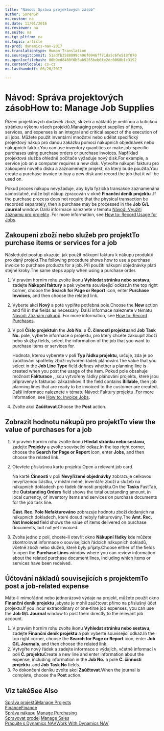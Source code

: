 ```yaml
---
title: "Návod: Správa projektových zásob"
author: SorenGP
ms.custom: na
ms.date: 11/01/2016
ms.reviewer: na
ms.suite: na
ms.tgt_pltfrm: na
ms.topic: article
ms-prod: dynamics-nav-2017
ms.translationtype: Human Translation
ms.sourcegitcommit: 51adfb3588099c496f0946ff71da5c6fe518f070
ms.openlocfilehash: 00b9ed8480f6b5ab9265beb0fe2dc0060b1c3192
ms.contentlocale: cs-cz
ms.lasthandoff: 06/26/2017

---
```


# <a name="how-to-manage-job-supplies"></a><span data-ttu-id="89354-102">Návod: Správa projektových zásob</span><span class="sxs-lookup"><span data-stu-id="89354-102">How to: Manage Job Supplies</span></span>
<span data-ttu-id="89354-103">Řízení projektových dodávek zboží, služeb a nákladů je nedílnou a kritickou stránkou výkonu všech projektů.</span><span class="sxs-lookup"><span data-stu-id="89354-103">Managing project supplies of items, services, and expenses is an integral and critical aspect of the execution of all jobs.</span></span> <span data-ttu-id="89354-104">Můžete použít inventární množství nebo udělat specifický projektový nákup pro danou zakázku pomocí nákupních objednávek nebo nákupních faktur.</span><span class="sxs-lookup"><span data-stu-id="89354-104">You can use inventory quantities or make job-specific purchases using purchase orders or purchase invoices.</span></span> <span data-ttu-id="89354-105">Například projektová služba ohledně počítače vyžaduje nový disk.</span><span class="sxs-lookup"><span data-stu-id="89354-105">For example, a service job on a computer requires a new disk.</span></span> <span data-ttu-id="89354-106">Vytvořte nákupní fakturu pro zakoupení nového disku a zaznamenejte projekt, na který bude použita.</span><span class="sxs-lookup"><span data-stu-id="89354-106">You create a purchase invoice to buy a new disk and record the job that it will be used on.</span></span>

<span data-ttu-id="89354-107">Pokud proces nákupu nevyžaduje, aby byla fyzická transakce zaznamenána samostatně, může být nákup zpracován v okně **Finanční deník projektu** .</span><span class="sxs-lookup"><span data-stu-id="89354-107">If the purchase process does not require that the physical transaction be recorded separately, then a purchase may be processed in the **Job G/L Journal** window.</span></span> <span data-ttu-id="89354-108">Další informace naleznete v tématu [Návod: Využití záznamu pro projekty](projects-how-record-job-usage.md) .</span><span class="sxs-lookup"><span data-stu-id="89354-108">For more information, see [How to: Record Usage for Jobs](projects-how-record-job-usage.md).</span></span>

## <a name="to-purchase-items-or-services-for-a-job"></a><span data-ttu-id="89354-109">Zakoupení zboží nebo služeb pro projekt</span><span class="sxs-lookup"><span data-stu-id="89354-109">To purchase items or services for a job</span></span>
<span data-ttu-id="89354-110">Následující postup ukazuje, jak použít nákupní fakturu k nákupu produktů pro daný projekt.</span><span class="sxs-lookup"><span data-stu-id="89354-110">The following procedure shows how to use a purchase invoice to purchase products for a job.</span></span> <span data-ttu-id="89354-111">Při použití nákupní objednávky platí stejné kroky.</span><span class="sxs-lookup"><span data-stu-id="89354-111">The same steps apply when using a purchase order.</span></span>  

1. <span data-ttu-id="89354-112">V pravém horním rohu zvolte ikonu **Vyhledat stránku nebo sestavu**, zadejte **Nákupní faktury** a pak vyberte související odkaz.</span><span class="sxs-lookup"><span data-stu-id="89354-112">In the top right corner, choose the **Search for Page or Report** icon, enter **Purchase Invoices**, and then choose the related link.</span></span>  
2. <span data-ttu-id="89354-113">Vyberte akci **Nový** a poté vyplňte potřebná pole.</span><span class="sxs-lookup"><span data-stu-id="89354-113">Choose the **New** action and fill in the fields as necessary.</span></span> <span data-ttu-id="89354-114">Další informace naleznete v tématu [Návod: Záznam nákupů](purchasing-how-record-purchases.md) .</span><span class="sxs-lookup"><span data-stu-id="89354-114">For more information, see [How to: Record Purchases](purchasing-how-record-purchases.md).</span></span>
3. <span data-ttu-id="89354-115">V poli **Číslo projektu**</span><span class="sxs-lookup"><span data-stu-id="89354-115">In the **Job No.**</span></span> <span data-ttu-id="89354-116">a **Č. činnosti projektu**</span><span class="sxs-lookup"><span data-stu-id="89354-116">and **Job Task No.**</span></span> <span data-ttu-id="89354-117">pole, vyberte informace o projektu, pro který chcete zakoupit zboží nebo služby.</span><span class="sxs-lookup"><span data-stu-id="89354-117">fields, select the information of the job that you want to purchase items or services for.</span></span>  

    <span data-ttu-id="89354-118">Hodnota, kterou vyberete v poli **Typ řádku projektu,** určuje, zda je po zaúčtování spotřeby zboží vytvořen řádek plánování.</span><span class="sxs-lookup"><span data-stu-id="89354-118">The value that you select in the **Job Line Type** field defines whether a planning line is created when you post the usage of the item.</span></span> <span data-ttu-id="89354-119">Pokud pole obsahuje možnost **Fakturace** , jsou vytvořeny řádky plánování projektu, které jsou připraveny k fakturaci zákazníkovi.</span><span class="sxs-lookup"><span data-stu-id="89354-119">If the field contains **Billable**, then job planning lines that are ready to be invoiced to the customer are created.</span></span> <span data-ttu-id="89354-120">Další informace naleznete v tématu [Návod: Faktury projektu](projects-how-invoice-jobs.md) .</span><span class="sxs-lookup"><span data-stu-id="89354-120">For more information, see [How to: Invoice Jobs](projects-how-invoice-jobs.md).</span></span>

4. <span data-ttu-id="89354-121">Zvolte akci **Zaúčtovat**.</span><span class="sxs-lookup"><span data-stu-id="89354-121">Choose the **Post** action.</span></span>

## <a name="to-view-the-value-of-purchases-for-a-job"></a><span data-ttu-id="89354-122">Zobrazit hodnotu nákupů pro projekt</span><span class="sxs-lookup"><span data-stu-id="89354-122">To view the value of purchases for a job</span></span>  

1. <span data-ttu-id="89354-123">V pravém horním rohu zvolte ikonu **Hledat stránku nebo sestavu**, zadejte **Projekty** a zvolte související odkaz.</span><span class="sxs-lookup"><span data-stu-id="89354-123">In the top right corner, choose the **Search for Page or Report** icon, enter **Jobs**, and then choose the related link.</span></span>
2. <span data-ttu-id="89354-124">Otevřete příslušnou kartu projektu.</span><span class="sxs-lookup"><span data-stu-id="89354-124">Open a relevant job card.</span></span>

    <span data-ttu-id="89354-125">Na kartě **Činnosti** v poli **Nevyřízené objednávky** zobrazuje celkovou nevyřízenou částku, v místní měně, inventáře zboží a služeb na nákupních dokladech pro řádek činnosti projektu.</span><span class="sxs-lookup"><span data-stu-id="89354-125">On the **Tasks** FastTab, the **Outstanding Orders** field shows the total outstanding amount, in local currency, of inventory items and services on purchase documents for the job task line.</span></span>  

    <span data-ttu-id="89354-126">**Část. Rec. Pole Nefakturováno** zobrazuje hodnotu zboží dodaných na nákupních dokladech, které  dosud nebyly fakturovány.</span><span class="sxs-lookup"><span data-stu-id="89354-126">The **Amt. Rec. Not Invoiced** field shows the value of items delivered on purchase documents, but not yet invoiced.</span></span>  

3. <span data-ttu-id="89354-127">Zvolte jedno z polí, chcete-li otevřít okno **Nákupní řádky** kde můžete zkontrolovat informace o souvisejících řádcích nákupních dokladů, včetně zboží nebo služeb, které byly přijaty.</span><span class="sxs-lookup"><span data-stu-id="89354-127">Choose either of the fields to open the **Purchase Lines** window where you can review information about the related purchase document lines, including which items or services have been received.</span></span>

## <a name="to-post-a-job-related-expense"></a><span data-ttu-id="89354-128">Účtování nákladů souvisejících s projektem</span><span class="sxs-lookup"><span data-stu-id="89354-128">To post a job-related expense</span></span>  
<span data-ttu-id="89354-129">Máte-li mimořádné nebo jednorázové výdaje na projekt, můžete použít okno **Finanční deník projektu** ,abyste je mohli zaúčtovat přímo na příslušný účet projektu.</span><span class="sxs-lookup"><span data-stu-id="89354-129">If you incur extraordinary or one-time job expenses, you can use the **Job G/L Journal** window to post them directly to the relevant job account.</span></span>

1. <span data-ttu-id="89354-130">V pravém horním rohu zvolte ikonu **Vyhledat stránku nebo sestavu**, zadejte **Finanční deník projektu** a pak vyberte související odkaz.</span><span class="sxs-lookup"><span data-stu-id="89354-130">In the top right corner, choose the **Search for Page or Report** icon, enter **Job G/L Journals**, and then choose the related link.</span></span>  
2. <span data-ttu-id="89354-131">Vytvořte nový řádek a zadejte informace o výdajích, včetně informací v poli **Č. projektu**</span><span class="sxs-lookup"><span data-stu-id="89354-131">Create a new line and enter information about the expense, including information in the **Job No.**</span></span> <span data-ttu-id="89354-132">a pole **Č. činnosti projektu** .</span><span class="sxs-lookup"><span data-stu-id="89354-132">and **Job Task No** fields.</span></span>  
3. <span data-ttu-id="89354-133">Po dokončení deníku zvolte akci **Zaúčtovat**.</span><span class="sxs-lookup"><span data-stu-id="89354-133">When the journal is complete, choose the **Post** action.</span></span>


## <a name="see-also"></a><span data-ttu-id="89354-134">Viz také</span><span class="sxs-lookup"><span data-stu-id="89354-134">See Also</span></span>
[<span data-ttu-id="89354-135">Správa projektů</span><span class="sxs-lookup"><span data-stu-id="89354-135">Manage Projects</span></span>](projects-manage-projects.md)  
[<span data-ttu-id="89354-136">Finance</span><span class="sxs-lookup"><span data-stu-id="89354-136">Finance</span></span>](finance-setup.md)  
<span data-ttu-id="89354-137">[Správa nákupu](purchasing-manage-purchasing.md)       </span><span class="sxs-lookup"><span data-stu-id="89354-137">[Manage Purchasing](purchasing-manage-purchasing.md)       </span></span>  
<span data-ttu-id="89354-138">[Spravovat prodej](sales-manage-sales.md)    </span><span class="sxs-lookup"><span data-stu-id="89354-138">[Manage Sales](sales-manage-sales.md)    </span></span>  
[<span data-ttu-id="89354-139">Pracujte s Dynamics NAV</span><span class="sxs-lookup"><span data-stu-id="89354-139">Work With Dynamics NAV</span></span>](ui-work-product.md)  

